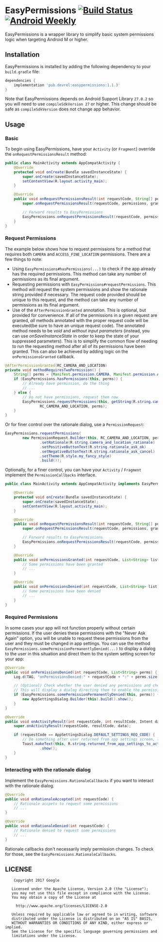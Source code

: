 # EasyPermissions [![Build Status][1]][2] [![Android Weekly][3]][4]

EasyPermissions is a wrapper library to simplify basic system permissions logic when targeting
Android M or higher.

## Installation

EasyPermissions is installed by adding the following dependency to your `build.gradle` file:

```groovy
dependencies {
    implementation 'pub.devrel:easypermissions:1.1.3'
}
```

Note that EasyPermissions depends on Android Support Library `27.0.2` so you will need to use
`compileSdkVersion 27` or higher. This change should be safe as `compileSdkVersion` does not change
app behavior.

## Usage

### Basic

To begin using EasyPermissions, have your `Activity` (or `Fragment`) override the `onRequestPermissionsResult` method:

```java
public class MainActivity extends AppCompatActivity {
    @Override
    protected void onCreate(Bundle savedInstanceState) {
        super.onCreate(savedInstanceState);
        setContentView(R.layout.activity_main);
    }

    @Override
    public void onRequestPermissionsResult(int requestCode, String[] permissions, int[] grantResults) {
        super.onRequestPermissionsResult(requestCode, permissions, grantResults);

        // Forward results to EasyPermissions
        EasyPermissions.onRequestPermissionsResult(requestCode, permissions, grantResults, this);
    }
}
```

### Request Permissions

The example below shows how to request permissions for a method that requires both
`CAMERA` and `ACCESS_FINE_LOCATION` permissions. There are a few things to note:

  * Using `EasyPermissions#hasPermissions(...)` to check if the app already has the
    required permissions. This method can take any number of permissions as its final
    argument.
  * Requesting permissions with `EasyPermissions#requestPermissions`. This method
    will request the system permissions and show the rationale string provided if
    necessary. The request code provided should be unique to this request, and the method
    can take any number of permissions as its final argument.
  * Use of the `AfterPermissionGranted` annotation. This is optional, but provided for
    convenience. If all of the permissions in a given request are granted, *all* methods
    annotated with the proper request code will be executed(be sure to have an unique request code). The annotated method needs to be *void* and *without input parameters* (instead, you can use *onSaveInstanceState* in order to keep the state of your suppressed parameters). This is to simplify the common
    flow of needing to run the requesting method after all of its permissions have been granted.
    This can also be achieved by adding logic on the `onPermissionsGranted` callback.

```java
@AfterPermissionGranted(RC_CAMERA_AND_LOCATION)
private void methodRequiresTwoPermission() {
    String[] perms = {Manifest.permission.CAMERA, Manifest.permission.ACCESS_FINE_LOCATION};
    if (EasyPermissions.hasPermissions(this, perms)) {
        // Already have permission, do the thing
        // ...
    } else {
        // Do not have permissions, request them now
        EasyPermissions.requestPermissions(this, getString(R.string.camera_and_location_rationale),
                RC_CAMERA_AND_LOCATION, perms);
    }
}
```

Or for finer control over the rationale dialog, use a `PermissionRequest`:

```java
EasyPermissions.requestPermissions(
        new PermissionRequest.Builder(this, RC_CAMERA_AND_LOCATION, perms)
                .setRationale(R.string.camera_and_location_rationale)
                .setPositiveButtonText(R.string.rationale_ask_ok)
                .setNegativeButtonText(R.string.rationale_ask_cancel)
                .setTheme(R.style.my_fancy_style)
                .build());
```

Optionally, for a finer control, you can have your `Activity` / `Fragment` implement
the `PermissionCallbacks` interface.

```java
public class MainActivity extends AppCompatActivity implements EasyPermissions.PermissionCallbacks {

    @Override
    protected void onCreate(Bundle savedInstanceState) {
        super.onCreate(savedInstanceState);
        setContentView(R.layout.activity_main);
    }

    @Override
    public void onRequestPermissionsResult(int requestCode, String[] permissions, int[] grantResults) {
        super.onRequestPermissionsResult(requestCode, permissions, grantResults);

        // Forward results to EasyPermissions
        EasyPermissions.onRequestPermissionsResult(requestCode, permissions, grantResults, this);
    }

    @Override
    public void onPermissionsGranted(int requestCode, List<String> list) {
        // Some permissions have been granted
        // ...
    }

    @Override
    public void onPermissionsDenied(int requestCode, List<String> list) {
        // Some permissions have been denied
        // ...
    }
}
```

### Required Permissions

In some cases your app will not function properly without certain permissions. If the user
denies these permissions with the "Never Ask Again" option, you will be unable to request
these permissions from the user and they must be changed in app settings. You can use the
method `EasyPermissions.somePermissionPermanentlyDenied(...)` to display a dialog to the
user in this situation and direct them to the system setting screen for your app:

```java
@Override
public void onPermissionsDenied(int requestCode, List<String> perms) {
    Log.d(TAG, "onPermissionsDenied:" + requestCode + ":" + perms.size());

    // (Optional) Check whether the user denied any permissions and checked "NEVER ASK AGAIN."
    // This will display a dialog directing them to enable the permission in app settings.
    if (EasyPermissions.somePermissionPermanentlyDenied(this, perms)) {
        new AppSettingsDialog.Builder(this).build().show();
    }
}

@Override
public void onActivityResult(int requestCode, int resultCode, Intent data) {
    super.onActivityResult(requestCode, resultCode, data);

    if (requestCode == AppSettingsDialog.DEFAULT_SETTINGS_REQ_CODE) {
        // Do something after user returned from app settings screen, like showing a Toast.
        Toast.makeText(this, R.string.returned_from_app_settings_to_activity, Toast.LENGTH_SHORT)
                .show();
    }
}
```

### Interacting with the rationale dialog

Implement the `EasyPermissions.RationaleCallbacks` if you want to interact with the rationale dialog.

```java
@Override
public void onRationaleAccepted(int requestCode) {
    // Rationale accpets to request some permissions
    // ...
}

@Override
public void onRationaleDenied(int requestCode) {
    // Rationale denied to request some permissions
    // ...
}
```

Rationale callbacks don't necessarily imply permission changes. To check for those, see the `EasyPermissions.RationaleCallbacks`.

## LICENSE

```
	Copyright 2017 Google

   Licensed under the Apache License, Version 2.0 (the "License");
   you may not use this file except in compliance with the License.
   You may obtain a copy of the License at

     http://www.apache.org/licenses/LICENSE-2.0

   Unless required by applicable law or agreed to in writing, software
   distributed under the License is distributed on an "AS IS" BASIS,
   WITHOUT WARRANTIES OR CONDITIONS OF ANY KIND, either express or implied.
   See the License for the specific language governing permissions and
   limitations under the License.

```

[1]: https://travis-ci.org/googlesamples/easypermissions.svg?branch=master
[2]: https://travis-ci.org/googlesamples/easypermissions
[3]: https://img.shields.io/badge/Android%20Weekly-%23185-2CB3E5.svg?style=flat
[4]: http://androidweekly.net/issues/issue-185

